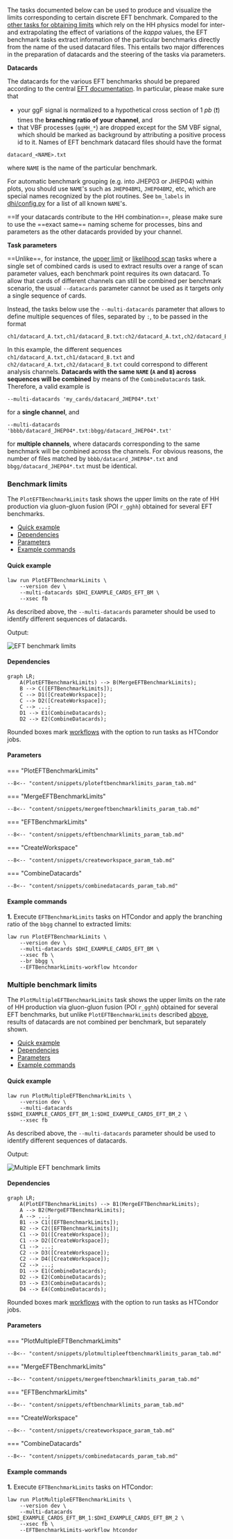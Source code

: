 The tasks documented below can be used to produce and visualize the limits corresponding to certain discrete EFT benchmark.
Compared to the [other tasks for obtaining limits](limits.md) which rely on the HH physics model for inter- and extrapolating the effect of variations of the *kappa* values, the EFT benchmark tasks extract information of the particular benchmarks directly from the name of the used datacard files.
This entails two major differences in the preparation of datacards and the steering of the tasks via parameters.

**Datacards**

The datacards for the various EFT benchmarks should be prepared according to the central [EFT documentation](https://gitlab.cern.ch/hh/eft-benchmarks).
In particular, please make sure that

- your ggF signal is normalized to a hypothetical cross section of 1 *pb* (❗️) times the **branching ratio of your channel**, and
- that VBF processes (`qqHH_*`) are dropped except for the SM VBF signal, which should be marked as background by attributing a positive process id to it.
Names of EFT benchmark datacard files should have the format

```
datacard_<NAME>.txt
```

where `NAME` is the name of the particular benchmark.

For automatic benchmark grouping (e.g. into JHEP03 or JHEP04) within plots, you should use `NAME`'s such as `JHEP04BM1`, `JHEP04BM2`, etc, which are special names recognized by the plot routines. See `bm_labels` in [dhi/config.py](https://gitlab.cern.ch/hh/tools/inference/-/blob/master/dhi/config.py) for a list of all known `NAME`'s.


==If your datacards contribute to the HH combination==, please make sure to use the ==exact same== naming scheme for processes, bins and parameters as the other datacards provided by your channel.

**Task parameters**

==Unlike==, for instance, the [upper limit](limits.md#limit-on-poi-vs-scan-parameter) or [likelihood scan](likelihood.md#single-likelihood-profiles) tasks where a single set of combined cards is used to extract results over a range of scan parameter values, each benchmark point requires its own datacard.
To allow that cards of different channels can still be combined per benchmark scenario, the usual `--datacards` parameter cannot be used as it targets only a single sequence of cards.

Instead, the tasks below use the `--multi-datacards` parameter that allows to define multiple sequences of files, separated by `:`, to be passed in the format

```
ch1/datacard_A.txt,ch1/datacard_B.txt:ch2/datacard_A.txt,ch2/datacard_B.txt:...
```

In this example, the different sequences `ch1/datacard_A.txt,ch1/datacard_B.txt` and `ch2/datacard_A.txt,ch2/datacard_B.txt` could correspond to different analysis channels.
**Datacards with the same `NAME` (`A` and `B`) across sequences will be combined** by means of the `CombineDatacards` task.
Therefore, a valid example is

```shell
--multi-datacards 'my_cards/datacard_JHEP04*.txt'
```

for a **single channel**, and

```shell
--multi-datacards 'bbbb/datacard_JHEP04*.txt:bbgg/datacard_JHEP04*.txt'
```

for **multiple channels**, where datacards corresponding to the same benchmark will be combined across the channels.
For obvious reasons, the number of files matched by `bbbb/datacard_JHEP04*.txt` and `bbgg/datacard_JHEP04*.txt` must be identical.


### Benchmark limits

The `PlotEFTBenchmarkLimits` task shows the upper limits on the rate of HH production via gluon-gluon fusion (POI `r_gghh`) obtained for several EFT benchmarks.

- [Quick example](#quick-example)
- [Dependencies](#dependencies)
- [Parameters](#parameters)
- [Example commands](#example-commands)


#### Quick example

```shell
law run PlotEFTBenchmarkLimits \
    --version dev \
    --multi-datacards $DHI_EXAMPLE_CARDS_EFT_BM \
    --xsec fb
```

As described above, the `--multi-datacards` parameter should be used to identify different sequences of datacards.

Output:

![EFT benchmark limits](../images/limits__eft__benchmarks.png)


#### Dependencies

```mermaid
graph LR;
    A(PlotEFTBenchmarkLimits) --> B(MergeEFTBenchmarkLimits);
    B --> C([EFTBenchmarkLimits]);
    C --> D1([CreateWorkspace]);
    C --> D2([CreateWorkspace]);
    C --> ...;
    D1 --> E1(CombineDatacards);
    D2 --> E2(CombineDatacards);
```

Rounded boxes mark [workflows](practices.md#workflows) with the option to run tasks as HTCondor jobs.


#### Parameters

=== "PlotEFTBenchmarkLimits"

    --8<-- "content/snippets/ploteftbenchmarklimits_param_tab.md"

=== "MergeEFTBenchmarkLimits"

    --8<-- "content/snippets/mergeeftbenchmarklimits_param_tab.md"

=== "EFTBenchmarkLimits"

    --8<-- "content/snippets/eftbenchmarklimits_param_tab.md"

=== "CreateWorkspace"

    --8<-- "content/snippets/createworkspace_param_tab.md"

=== "CombineDatacards"

    --8<-- "content/snippets/combinedatacards_param_tab.md"


#### Example commands

**1.** Execute `EFTBenchmarkLimits` tasks on HTCondor and apply the branching ratio of the `bbgg` channel to extracted limits:

```shell hl_lines="5-6"
law run PlotEFTBenchmarkLimits \
    --version dev \
    --multi-datacards $DHI_EXAMPLE_CARDS_EFT_BM \
    --xsec fb \
    --br bbgg \
    --EFTBenchmarkLimits-workflow htcondor
```


### Multiple benchmark limits

The `PlotMultipleEFTBenchmarkLimits` task shows the upper limits on the rate of HH production via gluon-gluon fusion (POI `r_gghh`) obtained for several EFT benchmarks, but unlike `PlotEFTBenchmarkLimits` described [above](#benchmark-limits), results of datacards are not combined per benchmark, but separately shown.

- [Quick example](#quick-example_-_1)
- [Dependencies](#dependencies_1)
- [Parameters](#parameters_1)
- [Example commands](#example-commands_1)


#### Quick example

```shell
law run PlotMultipleEFTBenchmarkLimits \
    --version dev \
    --multi-datacards $$DHI_EXAMPLE_CARDS_EFT_BM_1:$DHI_EXAMPLE_CARDS_EFT_BM_2 \
    --xsec fb
```

As described above, the `--multi-datacards` parameter should be used to identify different sequences of datacards.

Output:

![Multiple EFT benchmark limits](../images/multilimits__eft__benchmarks.png)


#### Dependencies

```mermaid
graph LR;
    A(PlotEFTBenchmarkLimits) --> B1(MergeEFTBenchmarkLimits);
    A --> B2(MergeEFTBenchmarkLimits);
    A --> ...;
    B1 --> C1([EFTBenchmarkLimits]);
    B2 --> C2([EFTBenchmarkLimits]);
    C1 --> D1([CreateWorkspace]);
    C1 --> D2([CreateWorkspace]);
    C1 --> ...;
    C2 --> D3([CreateWorkspace]);
    C2 --> D4([CreateWorkspace]);
    C2 --> ...;
    D1 --> E1(CombineDatacards);
    D2 --> E2(CombineDatacards);
    D3 --> E3(CombineDatacards);
    D4 --> E4(CombineDatacards);
```

Rounded boxes mark [workflows](practices.md#workflows) with the option to run tasks as HTCondor jobs.


#### Parameters

=== "PlotMultipleEFTBenchmarkLimits"

    --8<-- "content/snippets/plotmultipleeftbenchmarklimits_param_tab.md"

=== "MergeEFTBenchmarkLimits"

    --8<-- "content/snippets/mergeeftbenchmarklimits_param_tab.md"

=== "EFTBenchmarkLimits"

    --8<-- "content/snippets/eftbenchmarklimits_param_tab.md"

=== "CreateWorkspace"

    --8<-- "content/snippets/createworkspace_param_tab.md"

=== "CombineDatacards"

    --8<-- "content/snippets/combinedatacards_param_tab.md"


#### Example commands

**1.** Execute `EFTBenchmarkLimits` tasks on HTCondor:

```shell hl_lines="5"
law run PlotMultipleEFTBenchmarkLimits \
    --version dev \
    --multi-datacards $DHI_EXAMPLE_CARDS_EFT_BM_1:$DHI_EXAMPLE_CARDS_EFT_BM_2 \
    --xsec fb \
    --EFTBenchmarkLimits-workflow htcondor
```
